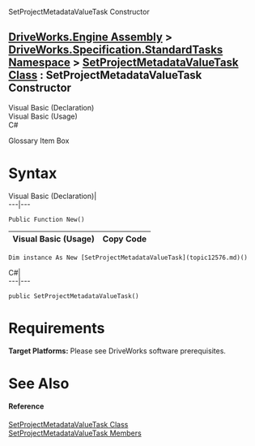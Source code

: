 SetProjectMetadataValueTask Constructor   
  
[DriveWorks.Engine Assembly](topic2156.md) > [DriveWorks.Specification.StandardTasks Namespace](topic11896.md) > [SetProjectMetadataValueTask Class](topic12576.md) : SetProjectMetadataValueTask Constructor  
---  
  
Visual Basic (Declaration)    
Visual Basic (Usage)    
C# 

Glossary Item Box

# Syntax

Visual Basic (Declaration)|   
---|---  
      
    
    Public Function New()  
  
Visual Basic (Usage)| Copy Code  
---|---  
      
    
    Dim instance As New [SetProjectMetadataValueTask](topic12576.md)()  
  
C#|   
---|---  
      
    
    public SetProjectMetadataValueTask()  
  
# Requirements

**Target Platforms:** Please see DriveWorks software prerequisites.

# See Also

#### Reference

[SetProjectMetadataValueTask Class](topic12576.md)   
[SetProjectMetadataValueTask Members](topic12577.md)


